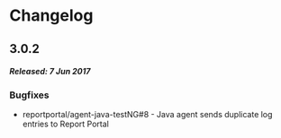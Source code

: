 # Changelog

## 3.0.2
##### Released: 7 Jun 2017

### Bugfixes

* reportportal/agent-java-testNG#8 - Java agent sends duplicate log entries to Report Portal
